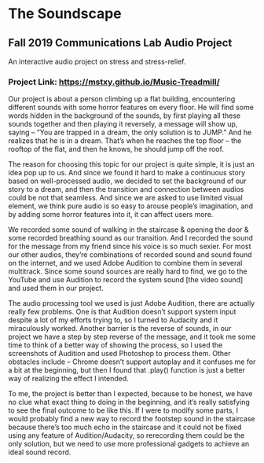 # The Soundscape

## Fall 2019 Communications Lab Audio Project 

An interactive audio project on stress and stress-relief. 

### Project Link: https://mstxy.github.io/Music-Treadmill/

Our project is about a person climbing up a flat building, encountering different sounds with some horror features on every floor. He will find some words hidden in the background of the sounds, by first playing all these sounds together and then playing it reversely, a message will show up, saying – “You are trapped in a dream, the only solution is to JUMP.” And he realizes that he is in a dream. That’s when he reaches the top floor – the rooftop of the flat, and then he knows, he should jump off the roof.

The reason for choosing this topic for our project is quite simple, it is just an idea pop up to us. And since we found it hard to make a continuous story based on well-processed audio, we decided to set the background of our story to a dream, and then the transition and connection between audios could be not that seamless. And since we are asked to use limited visual element, we think pure audio is so easy to arouse people’s imagination, and by adding some horror features into it, it can affect users more.

We recorded some sound of walking in the staircase & opening the door & some recorded breathing sound as our transition. And I recorded the sound for the message from my friend since his voice is so much sexier. For most our other audios, they’re combinations of recorded sound and sound found on the internet, and we used Adobe Audition to combine them in several multitrack. Since some sound sources are really hard to find, we go to the YouTube and use Audition to record the system sound [the video sound] and used them in our project.

The audio processing tool we used is just Adobe Audition, there are actually really few problems. One is that Audition doesn’t support system input despite a lot of my efforts trying to, so I turned to Audacity and it miraculously worked. Another barrier is the reverse of sounds, in our project we have a step by step reverse of the message, and it took me some time to think of a better way of showing the process, so I used the screenshots of Audition and used Photoshop to process them. Other obstacles include – Chrome doesn’t support autoplay and it confuses me for a bit at the beginning, but then I found that .play() function is just a better way of realizing the effect I intended.

To me, the project is better than I expected, because to be honest, we have no clue what exact thing to doing in the beginning, and it’s really satisfying to see the final outcome to be like this. If I were to modify some parts, I would probably find a new way to record the footstep sound in the staircase because there’s too much echo in the staircase and it could not be fixed using any feature of Audition/Audacity, so rerecording them could be the only solution, but we need to use more professional gadgets to achieve an ideal sound record.
